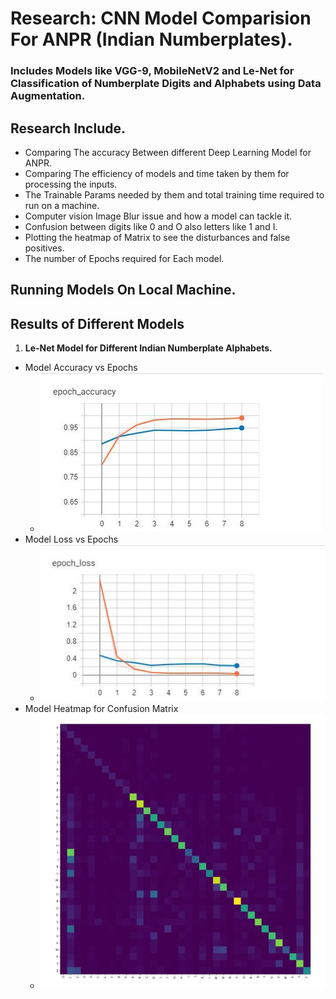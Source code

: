 # Research: CNN Model Comparision For ANPR (Indian Numberplates).
### Includes Models like VGG-9, MobileNetV2 and Le-Net for Classification of Numberplate Digits and Alphabets using Data Augmentation.
## Research Include.
- Comparing The accuracy Between different Deep Learning Model for ANPR.
- Comparing The efficiency of models and time taken by them for processing the inputs.
- The Trainable Params needed by them and total training time required to run on a machine.
- Computer vision Image Blur issue and how a model can tackle it.
- Confusion between digits like 0 and O also letters like 1 and I.
- Plotting the heatmap of Matrix to see the disturbances and false positives.
- The number of Epochs required for Each model.

## Running Models On Local Machine.

## Results of Different Models
1. **Le-Net Model for Different Indian Numberplate Alphabets.** 
  - Model Accuracy vs Epochs
    - ![alt text](https://github.com/droidy12527/DeepLearningModelComparision/blob/master/Le-Net%20Acc.jpeg?raw=true)
  - Model Loss vs Epochs
    - ![alt text](https://github.com/droidy12527/DeepLearningModelComparision/blob/master/Le-Net%20Loss.jpeg?raw=true)
  - Model Heatmap for Confusion Matrix
    - ![alt text](https://github.com/droidy12527/DeepLearningModelComparision/blob/master/Le-Net%20Heatmap.jpeg?raw=true)
